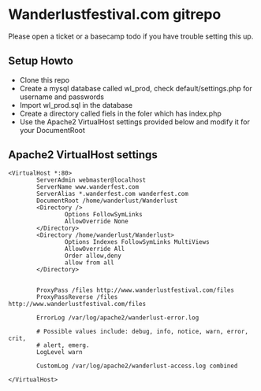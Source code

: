 # Wanderlustfestival.com gitrepo

Please open a ticket or a basecamp todo if you have trouble setting this up.

## Setup Howto
* Clone this repo
* Create a mysql database called wl_prod, check default/settings.php for username and passwords
* Import wl_prod.sql in the database
* Create a directory called fiels in the foler which has index.php
* Use the Apache2 VirtualHost settings provided below and modify it for your DocumentRoot

## Apache2 VirtualHost settings
````
<VirtualHost *:80>
        ServerAdmin webmaster@localhost
        ServerName www.wanderfest.com
        ServerAlias *.wanderfest.com wanderfest.com
        DocumentRoot /home/wanderlust/Wanderlust
        <Directory />
                Options FollowSymLinks
                AllowOverride None
        </Directory>
        <Directory /home/wanderlust/Wanderlust>
                Options Indexes FollowSymLinks MultiViews
                AllowOverride All
                Order allow,deny
                allow from all
        </Directory>


        ProxyPass /files http://www.wanderlustfestival.com/files
        ProxyPassReverse /files http://www.wanderlustfestival.com/files

        ErrorLog /var/log/apache2/wanderlust-error.log

        # Possible values include: debug, info, notice, warn, error, crit,
        # alert, emerg.
        LogLevel warn

        CustomLog /var/log/apache2/wanderlust-access.log combined

</VirtualHost>
````
